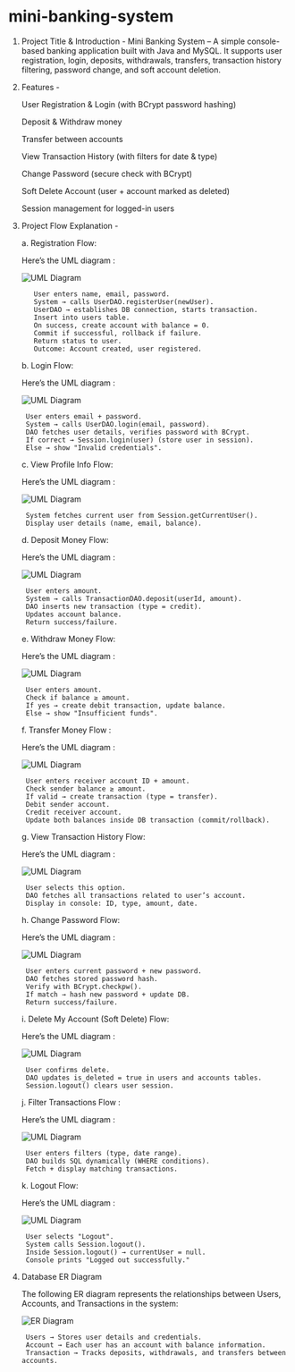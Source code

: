 # mini-banking-system

1. Project Title & Introduction - 
Mini Banking System – A simple console-based banking application built with Java and MySQL. It supports user registration, login, deposits, withdrawals, transfers, transaction history filtering, password change, and soft account deletion.

2. Features -

    User Registration & Login (with BCrypt password hashing)
    
    Deposit & Withdraw money
    
    Transfer between accounts
    
    View Transaction History (with filters for date & type)
    
    Change Password (secure check with BCrypt)
    
    Soft Delete Account (user + account marked as deleted)
    
    Session management for logged-in users

3. Project Flow Explanation -

    a. Registration Flow:
   
  	Here’s the UML diagram :
   
   ![UML Diagram](images/register_account.png)
   
   	
          User enters name, email, password.
          System → calls UserDAO.registerUser(newUser).
          UserDAO → establishes DB connection, starts transaction.
          Insert into users table.
          On success, create account with balance = 0.
          Commit if successful, rollback if failure.
          Return status to user.
          Outcome: Account created, user registered.
      
    b. Login Flow:

   	Here’s the UML diagram :
   
    ![UML Diagram](images/login_account.png)
   
        User enters email + password.
        System → calls UserDAO.login(email, password).
        DAO fetches user details, verifies password with BCrypt.
        If correct → Session.login(user) (store user in session).
        Else → show "Invalid credentials".

   c. View Profile Info Flow:

   Here’s the UML diagram :
   
   ![UML Diagram](images/view_profile_info.png)

        System fetches current user from Session.getCurrentUser().
        Display user details (name, email, balance).

   d. Deposit Money Flow:

   Here’s the UML diagram :
   
   ![UML Diagram](images/deposite_amount.png)

        User enters amount.
        System → calls TransactionDAO.deposit(userId, amount).
        DAO inserts new transaction (type = credit).
        Updates account balance.
        Return success/failure.

   e. Withdraw Money Flow:

   Here’s the UML diagram :
   
   ![UML Diagram](images/withdrow_amount.png)

   		User enters amount.
		Check if balance ≥ amount.
		If yes → create debit transaction, update balance.
		Else → show "Insufficient funds".

   f. Transfer Money Flow :

	Here’s the UML diagram :
   
   ![UML Diagram](images/transfer_money.png)
   
   		User enters receiver account ID + amount.
		Check sender balance ≥ amount.
		If valid → create transaction (type = transfer).		
		Debit sender account.		
		Credit receiver account.		
		Update both balances inside DB transaction (commit/rollback).

	g. View Transaction History Flow:

	Here’s the UML diagram :
   
   ![UML Diagram](images/transaction_histry.png)

		User selects this option.
		DAO fetches all transactions related to user’s account.
		Display in console: ID, type, amount, date.

	h. Change Password Flow:

	Here’s the UML diagram :
   
   ![UML Diagram](images/change_password.png)

		User enters current password + new password.
		DAO fetches stored password hash.
		Verify with BCrypt.checkpw().		
		If match → hash new password + update DB.		
		Return success/failure.

   i. Delete My Account (Soft Delete) Flow:

   	Here’s the UML diagram :
   
   ![UML Diagram](images/delete_account.png)

   		User confirms delete.
		DAO updates is_deleted = true in users and accounts tables.
		Session.logout() clears user session.

	j. Filter Transactions Flow :

	Here’s the UML diagram :
   
   ![UML Diagram](images/transaction_filter.png)

		User enters filters (type, date range).
		DAO builds SQL dynamically (WHERE conditions).
		Fetch + display matching transactions.

	k.  Logout Flow:

	Here’s the UML diagram :
   
   ![UML Diagram](images/logout.png)

		User selects "Logout".
		System calls Session.logout().
		Inside Session.logout() → currentUser = null.
		Console prints "Logged out successfully."

4. Database ER Diagram

	The following ER diagram represents the relationships between Users, Accounts, and Transactions in the system:

 	![ER Diagram](images/er_diagram.png)

		Users → Stores user details and credentials.
		Account → Each user has an account with balance information.
		Transaction → Tracks deposits, withdrawals, and transfers between accounts.

